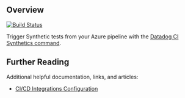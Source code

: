 ## Overview

[![Build Status](https://dev.azure.com/synthetics-test-automation/Synthetics%20Azure%20DevOps%20Task/_apis/build/status/DataDog.synthetics-test-automation-azure-devops?branchName=main)](https://dev.azure.com/synthetics-test-automation/Synthetics%20Azure%20DevOps%20Task/_build/latest?definitionId=1&branchName=main)

Trigger Synthetic tests from your Azure pipeline with the [Datadog CI Synthetics command][1].

## Further Reading

Additional helpful documentation, links, and articles:

- [CI/CD Integrations Configuration][2]

[1]: https://github.com/DataDog/datadog-ci
[2]: https://docs.datadoghq.com/synthetics/cicd_integrations/configuration
